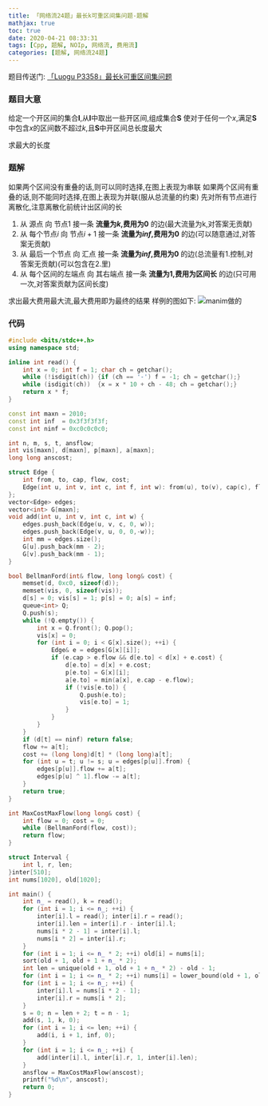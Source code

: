 ```yaml
---
title: 「网络流24题」最长k可重区间集问题-题解
mathjax: true
toc: true
date: 2020-04-21 08:33:31
tags: [Cpp, 题解, NOIp, 网络流, 费用流]
categories: [题解, 网络流24题]
---
```


题目传送门: [「Luogu P3358」最长k可重区间集问题](https://www.luogu.com.cn/problem/P3358)

<!--more-->

### 题目大意
给定一个开区间的集合$\mathbf{I}$,从$\mathbf{I}$中取出一些开区间,组成集合$\mathbf{S}$
使对于任何一个$x$,满足$\mathbf{S}$中包含$x$的区间数不超过$k$,且$\mathbf{S}$中开区间总长度最大

求最大的长度

### 题解
如果两个区间没有重叠的话,则可以同时选择,在图上表现为串联
如果两个区间有重叠的话,则不能同时选择,在图上表现为并联(服从总流量的约束)
先对所有节点进行离散化,注意离散化前统计出区间的长

1. 从 源点 向 节点1 接一条 __流量为$k$,费用为$0$__ 的边(最大流量为k,对答案无贡献)
2. 从 每个节点$i$ 向 节点$i+1$ 接一条 __流量为$inf$,费用为$0$__ 的边(可以随意通过,对答案无贡献)
3. 从 最后一个节点 向 汇点 接一条 __流量为$inf$,费用为$0$__ 的边(总流量有1.控制,对答案无贡献)(可以包含在2.里)
4. 从 每个区间的左端点 向 其右端点 接一条 __流量为$1$,费用为区间长__ 的边(只可用一次,对答案贡献为区间长度)

求出最大费用最大流,最大费用即为最终的结果
样例的图如下:
![manim做的](/P3358_.png)

### 代码
```cpp
#include <bits/stdc++.h>
using namespace std;

inline int read() {
    int x = 0; int f = 1; char ch = getchar();
    while (!isdigit(ch)) {if (ch == '-') f = -1; ch = getchar();}
    while (isdigit(ch))  {x = x * 10 + ch - 48; ch = getchar();}
    return x * f;
}

const int maxn = 2010;
const int inf  = 0x3f3f3f3f;
const int ninf = 0xc0c0c0c0;

int n, m, s, t, ansflow;
int vis[maxn], d[maxn], p[maxn], a[maxn];
long long anscost;

struct Edge {
	int from, to, cap, flow, cost;
	Edge(int u, int v, int c, int f, int w): from(u), to(v), cap(c), flow(f), cost(w){}
};
vector<Edge> edges;
vector<int> G[maxn];
void add(int u, int v, int c, int w) {
	edges.push_back(Edge(u, v, c, 0, w));
	edges.push_back(Edge(v, u, 0, 0,-w));
	int mm = edges.size();
	G[u].push_back(mm - 2);
	G[v].push_back(mm - 1);
}

bool BellmanFord(int& flow, long long& cost) {
    memset(d, 0xc0, sizeof(d));
	memset(vis, 0, sizeof(vis));
	d[s] = 0; vis[s] = 1; p[s] = 0; a[s] = inf;
	queue<int> Q;
	Q.push(s);
	while (!Q.empty()) {
		int x = Q.front(); Q.pop();
		vis[x] = 0;
		for (int i = 0; i < G[x].size(); ++i) {
			Edge& e = edges[G[x][i]];
			if (e.cap > e.flow && d[e.to] < d[x] + e.cost) {
				d[e.to] = d[x] + e.cost;
				p[e.to] = G[x][i];
				a[e.to] = min(a[x], e.cap - e.flow);
				if (!vis[e.to]) {
					Q.push(e.to);
					vis[e.to] = 1;
				}
			}
		}
	}
	if (d[t] == ninf) return false;
	flow += a[t];
	cost += (long long)d[t] * (long long)a[t];
	for (int u = t; u != s; u = edges[p[u]].from) {
		edges[p[u]].flow += a[t];
		edges[p[u] ^ 1].flow -= a[t];
	}
	return true;
}

int MaxCostMaxFlow(long long& cost) {
	int flow = 0; cost = 0;
	while (BellmanFord(flow, cost));
	return flow;
}

struct Interval {
    int l, r, len;
}inter[510];
int nums[1020], old[1020];

int main() {
    int n_ = read(), k = read();
    for (int i = 1; i <= n_; ++i) {
        inter[i].l = read(); inter[i].r = read();
        inter[i].len = inter[i].r - inter[i].l;
        nums[i * 2 - 1] = inter[i].l;
        nums[i * 2] = inter[i].r;
    }
    for (int i = 1; i <= n_ * 2; ++i) old[i] = nums[i];
    sort(old + 1, old + 1 + n_ * 2);
    int len = unique(old + 1, old + 1 + n_ * 2) - old - 1;
    for (int i = 1; i <= n_ * 2; ++i) nums[i] = lower_bound(old + 1, old + 1 + len, nums[i]) - old;
    for (int i = 1; i <= n_; ++i) {
        inter[i].l = nums[i * 2 - 1];
        inter[i].r = nums[i * 2];
    }
    s = 0; n = len + 2; t = n - 1;
    add(s, 1, k, 0);
    for (int i = 1; i <= len; ++i) {
        add(i, i + 1, inf, 0);
    }
    for (int i = 1; i <= n_; ++i) {
        add(inter[i].l, inter[i].r, 1, inter[i].len);
    }
    ansflow = MaxCostMaxFlow(anscost);
    printf("%d\n", anscost);
    return 0;
}
```